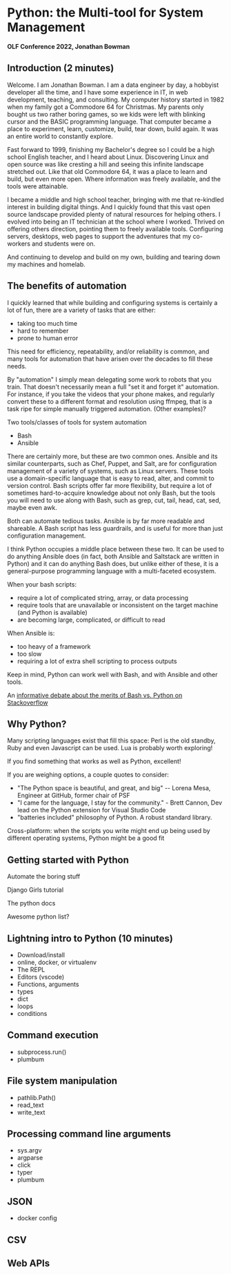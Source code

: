 # Python: the Multi-tool for System Management
__OLF Conference 2022, Jonathan Bowman__

## Introduction (2 minutes)

Welcome. I am Jonathan Bowman. I am a data engineer by day, a hobbyist developer all the time, and I have some experience in IT, in web development, teaching, and consulting. My computer history started in 1982 when my family got a Commodore 64 for Christmas. My parents only bought us two rather boring games, so we kids were left with blinking cursor and the BASIC programming language. That computer became a place to experiment, learn, customize, build, tear down, build again. It was an entire world to constantly explore.

Fast forward to 1999, finishing my Bachelor's degree so I could be a high school English teacher, and I heard about Linux. Discovering Linux and open source was like cresting a hill and seeing this infinite landscape stretched out. Like that old Commodore 64, it was a place to learn and build, but even more open. Where information was freely available, and the tools were attainable.

I became a middle and high school teacher, bringing with me that re-kindled interest in building digital things. And I quickly found that this vast open source landscape provided plenty of natural resources for helping others. I evolved into being an IT technician at the school where I worked. Thrived on offering others direction, pointing them to freely available tools. Configuring servers, desktops, web pages to support the adventures that my co-workers and students were on.

And continuing to develop and build on my own, building and tearing down my machines and homelab.

## The benefits of automation

I quickly learned that while building and configuring systems is certainly a lot of fun, there are a variety of tasks that are either:

- taking too much time
- hard to remember
- prone to human error


This need for efficiency, repeatability, and/or reliability is common, and many tools for automation that have arisen over the decades to fill these needs.

By "automation" I simply mean delegating some work to robots that you train. That doesn't necessarily mean a full "set it and forget it" automation. For instance, if you take the videos that your phone makes, and regularly convert these to a different format and resolution using ffmpeg, that is a task ripe for simple manually triggered automation. (Other examples)?

Two tools/classes of tools for system automation

- Bash
- Ansible

There are certainly more, but these are two common ones. Ansible and its similar counterparts, such as Chef, Puppet, and Salt, are for configuration management of a variety of systems, such as Linux servers. These tools use a domain-specific language that is easy to read, alter, and commit to version control. Bash scripts offer far more flexibility, but require a lot of sometimes hard-to-acquire knowledge about not only Bash, but the tools you will need to use along with Bash, such as grep, cut, tail, head, cat, sed, maybe even awk.

Both can automate tedious tasks. Ansible is by far more readable and shareable. A Bash script has less guardrails, and is useful for more than just configuration management.

I think Python occupies a middle place between these two. It can be used to do anything Ansible does (in fact, both Ansible and Saltstack are written in Python) and it can do anything Bash does, but unlike either of these, it is a general-purpose programming language with a multi-faceted ecosystem.

When your bash scripts:
- require a lot of complicated string, array, or data processing 
- require tools that are unavailable or inconsistent on the target machine (and Python is available)
- are becoming large, complicated, or difficult to read

When Ansible is:
- too heavy of a framework
- too slow
- requiring a lot of extra shell scripting to process outputs

Keep in mind, Python can work well with Bash, and with Ansible and other tools.

An [informative debate about the merits of Bash vs. Python on Stackoverflow](https://stackoverflow.com/questions/2424921/python-vs-bash-in-which-kind-of-tasks-each-one-outruns-the-other-performance-w)


## Why Python?

Many scripting languages exist that fill this space: Perl is the old standby, Ruby and even Javascript can be used. Lua is probably worth exploring!

If you find something that works as well as Python, excellent!

If you are weighing options, a couple quotes to consider:

- "The Python space is beautiful, and great, and big" -- Lorena Mesa, Engineer at GitHub, former chair of PSF
- "I came for the language, I stay for the community." - Brett Cannon, Dev lead on the Python extension for Visual Studio Code
- "batteries included" philosophy of Python. A robust standard library.

Cross-platform: when the scripts you write might end up being used by different operating systems, Python might be a good fit

## Getting started with Python

Automate the boring stuff

Django Girls tutorial

The python docs

Awesome python list?

## Lightning intro to Python (10 minutes)

- Download/install
- online, docker, or virtualenv
- The REPL
- Editors (vscode)
- Functions, arguments
- types
- dict
- loops
- conditions

## Command execution

- subprocess.run()
- plumbum

## File system manipulation

- pathlib.Path()
- read_text
- write_text

## Processing command line arguments

- sys.argv
- argparse
- click
- typer
- plumbum

## JSON

- docker config

## CSV


## Web APIs


[boring]: https://automatetheboringstuff.com/
[libvirt]: https://www.libvirt.org/docs/libvirt-appdev-guide-python/en-US/html/
[shlex]: https://docs.python.org/3/library/shlex.html
[subprocess]: https://docs.python.org/3/library/subprocess.htm
